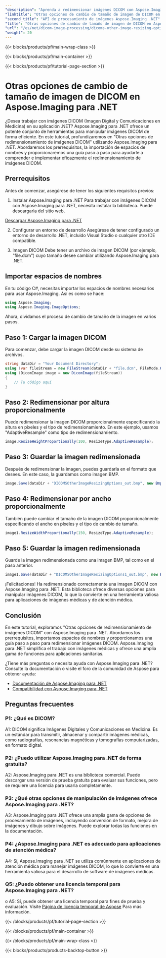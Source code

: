 ```yaml
---
"description": "Aprenda a redimensionar imágenes DICOM con Aspose.Imaging para .NET. Una guía paso a paso para una manipulación eficiente de imágenes médicas."
"linktitle": "Otras opciones de cambio de tamaño de imagen de DICOM en Aspose.Imaging para .NET"
"second_title": "API de procesamiento de imágenes Aspose.Imaging .NET"
"title": "Otras opciones de cambio de tamaño de imagen de DICOM en Aspose.Imaging para .NET"
"url": "/es/net/dicom-image-processing/dicoms-other-image-resizing-options/"
"weight": 20
---
```


{{< blocks/products/pf/main-wrap-class >}}

{{< blocks/products/pf/main-container >}}

{{< blocks/products/pf/tutorial-page-section >}}

# Otras opciones de cambio de tamaño de imagen de DICOM en Aspose.Imaging para .NET

¿Desea trabajar con imágenes DICOM (Imagen Digital y Comunicaciones en Medicina) en su aplicación .NET? Aspose.Imaging para .NET ofrece un potente conjunto de herramientas para manipular imágenes DICOM de forma eficiente. En este tutorial, profundizaremos en "Otras opciones de redimensionamiento de imágenes DICOM" utilizando Aspose.Imaging para .NET. Abordaremos los prerrequisitos, la importación de espacios de nombres y proporcionaremos una guía paso a paso para ayudarle a comprender e implementar eficazmente el redimensionamiento de imágenes DICOM.

## Prerrequisitos

Antes de comenzar, asegúrese de tener los siguientes requisitos previos:

1. Instalar Aspose.Imaging para .NET
Para trabajar con imágenes DICOM con Aspose.Imaging para .NET, necesita instalar la biblioteca. Puede descargarla del sitio web.

[Descargar Aspose.Imaging para .NET](https://releases.aspose.com/imaging/net/)

2. Configurar un entorno de desarrollo
Asegúrese de tener configurado un entorno de desarrollo .NET, incluido Visual Studio o cualquier otro IDE compatible.

3. Imagen DICOM
Debe tener un archivo de imagen DICOM (por ejemplo, "file.dcm") cuyo tamaño desee cambiar utilizando Aspose.Imaging para .NET.

## Importar espacios de nombres

En tu código C#, necesitas importar los espacios de nombres necesarios para usar Aspose.Imaging. Así es como se hace:

```csharp
using Aspose.Imaging;
using Aspose.Imaging.ImageOptions;
```

Ahora, dividamos el proceso de cambio de tamaño de la imagen en varios pasos.

## Paso 1: Cargar la imagen DICOM
Para comenzar, debe cargar la imagen DICOM desde su sistema de archivos.

```csharp
string dataDir = "Your Document Directory";
using (var fileStream = new FileStream(dataDir + "file.dcm", FileMode.Open, FileAccess.Read))
using (DicomImage image = new DicomImage(fileStream))
{
    // Tu código aquí
}
```

## Paso 2: Redimensionar por altura proporcionalmente
Puede redimensionar la imagen DICOM proporcionalmente especificando la altura en píxeles y el tipo de redimensionamiento. En este ejemplo, usamos "AdaptiveResample" como tipo de redimensionamiento.

```csharp
image.ResizeHeightProportionally(100, ResizeType.AdaptiveResample);
```

## Paso 3: Guardar la imagen redimensionada
Después de redimensionar la imagen, puedes guardarla en el formato que desees. En este caso, la guardamos como imagen BMP.

```csharp
image.Save(dataDir + "DICOMSOtherImageResizingOptions_out.bmp", new BmpOptions());
```

## Paso 4: Redimensionar por ancho proporcionalmente
También puede cambiar el tamaño de la imagen DICOM proporcionalmente especificando el ancho en píxeles y el tipo de cambio de tamaño.

```csharp
image1.ResizeWidthProportionally(150, ResizeType.AdaptiveResample);
```

## Paso 5: Guardar la imagen redimensionada
Guarde la imagen redimensionada como una imagen BMP, tal como en el paso anterior.

```csharp
image1.Save(dataDir + "DICOMSOtherImageResizingOptions1_out.bmp", new BmpOptions());
```

¡Felicitaciones! Ha redimensionado correctamente una imagen DICOM con Aspose.Imaging para .NET. Esta biblioteca ofrece diversas opciones para manipular imágenes DICOM, lo que la convierte en una herramienta valiosa para aplicaciones de imágenes médicas y de atención médica.

## Conclusión

En este tutorial, exploramos "Otras opciones de redimensionamiento de imágenes DICOM" con Aspose.Imaging para .NET. Abordamos los prerrequisitos, importamos espacios de nombres y proporcionamos una guía paso a paso para redimensionar imágenes DICOM. Aspose.Imaging para .NET simplifica el trabajo con imágenes médicas y ofrece una amplia gama de funciones para aplicaciones sanitarias.

¿Tiene más preguntas o necesita ayuda con Aspose.Imaging para .NET? Consulte la documentación o visite el foro de la comunidad de Aspose para obtener ayuda:

- [Documentación de Aspose.Imaging para .NET](https://reference.aspose.com/imaging/net/)
- [Compatibilidad con Aspose.Imaging para .NET](https://forum.aspose.com/)

## Preguntas frecuentes

### P1: ¿Qué es DICOM?

A1: DICOM significa Imágenes Digitales y Comunicaciones en Medicina. Es un estándar para transmitir, almacenar y compartir imágenes médicas, como radiografías, resonancias magnéticas y tomografías computarizadas, en formato digital.

### P2: ¿Puedo utilizar Aspose.Imaging para .NET de forma gratuita?

A2: Aspose.Imaging para .NET es una biblioteca comercial. Puede descargar una versión de prueba gratuita para evaluar sus funciones, pero se requiere una licencia para usarla completamente.

### P3: ¿Qué otras opciones de manipulación de imágenes ofrece Aspose.Imaging para .NET?

A3: Aspose.Imaging para .NET ofrece una amplia gama de opciones de procesamiento de imágenes, incluyendo conversión de formato, mejora de imágenes y dibujo sobre imágenes. Puede explorar todas las funciones en la documentación.

### P4: ¿Aspose.Imaging para .NET es adecuado para aplicaciones de atención médica?

A4: Sí, Aspose.Imaging para .NET se utiliza comúnmente en aplicaciones de atención médica para manejar imágenes DICOM, lo que lo convierte en una herramienta valiosa para el desarrollo de software de imágenes médicas.

### Q5: ¿Puedo obtener una licencia temporal para Aspose.Imaging para .NET?
o
A5: Sí, puede obtener una licencia temporal para fines de prueba y evaluación. Visite [Página de licencia temporal de Aspose](https://purchase.aspose.com/temporary-license/) Para más información.

{{< /blocks/products/pf/tutorial-page-section >}}

{{< /blocks/products/pf/main-container >}}

{{< /blocks/products/pf/main-wrap-class >}}

{{< blocks/products/products-backtop-button >}}
